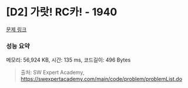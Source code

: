 # [D2] 가랏! RC카! - 1940 

[문제 링크](https://swexpertacademy.com/main/code/problem/problemDetail.do?contestProbId=AV5PjMgaALgDFAUq) 

### 성능 요약

메모리: 56,924 KB, 시간: 135 ms, 코드길이: 496 Bytes



> 출처: SW Expert Academy, https://swexpertacademy.com/main/code/problem/problemList.do